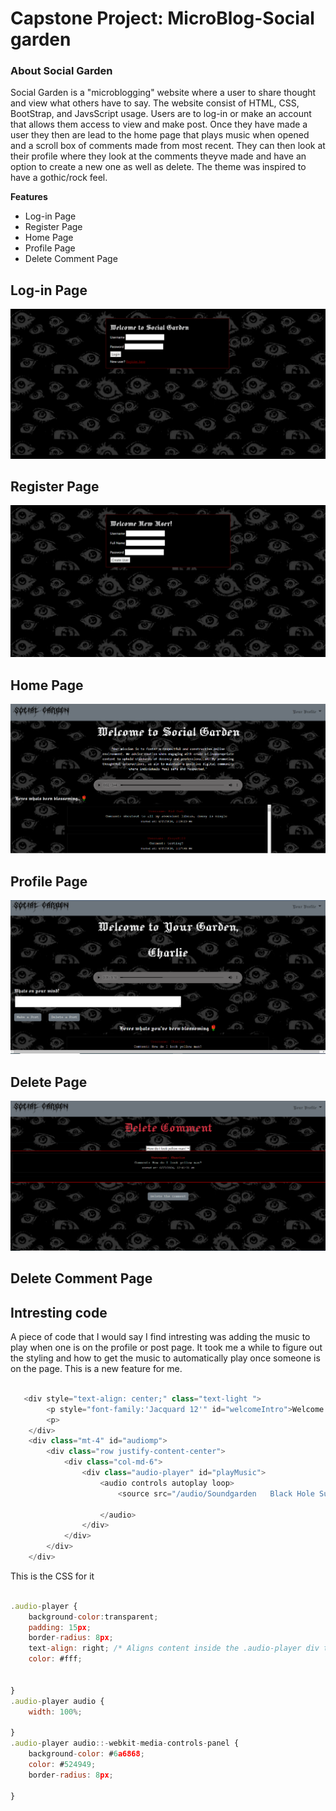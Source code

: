 # Capstone Project: MicroBlog-Social garden
### About Social Garden
Social Garden is a "microblogging" website where a user to share thought and view what others have to say. The website consist of HTML, CSS, BootStrap, and JavsScript usage. Users are to log-in or make an account that allows them access to view and make post. Once they have made a user they then are lead to the home page that plays music when opened and a scroll box of comments made from most recent. They can then look at their profile where they look at the comments theyve made and have an option to create a new one as well as delete. The theme was inspired to have a gothic/rock feel. 

**Features**  
- Log-in Page
- Register Page
- Home Page
- Profile Page
- Delete Comment Page


## Log-in Page
![log-inpage](/images/loginpage.PNG)

## Register Page
![registerPage](/images/registrationpage.PNG)

## Home Page
![homePage](/images/homePage.PNG)

## Profile Page
![ProfilePage](/images/profilePage.PNG)

## Delete Page
![deletePage](/images/deletePage.PNG)

## Delete Comment Page

## Intresting code
A piece of code that I would say I find intresting was adding the music to play when one is on the profile or post page. It took me a while to figure out the styling and how to get the music to automatically play once someone is on the page. This is a new feature for me. 
```javascript

   <div style="text-align: center;" class="text-light ">
        <p style="font-family:'Jacquard 12'" id="welcomeIntro">Welcome to Your Garden,<p id="usersName" style="font-family:'Jacquard 12'"></p>
        <p>
    </div>
    <div class="mt-4" id="audiomp">
        <div class="row justify-content-center">
            <div class="col-md-6">
                <div class="audio-player" id="playMusic">
                    <audio controls autoplay loop>
                        <source src="/audio/Soundgarden   Black Hole Sun With Lyrics.mp3" type="audio/mpeg">

                    </audio>
                </div>
            </div>
        </div>
    </div>

```
This is the CSS for it

```javascript

.audio-player {
    background-color:transparent;
    padding: 15px;
    border-radius: 8px;
    text-align: right; /* Aligns content inside the .audio-player div to the right */
    color: #fff;
    
    
}
.audio-player audio {
    width: 100%;
   
}
.audio-player audio::-webkit-media-controls-panel {
    background-color: #6a6868;
    color: #524949;
    border-radius: 8px;
    
}

```